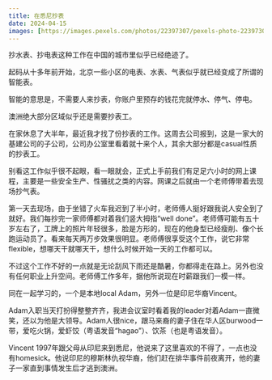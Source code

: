 ```yaml
---
title: 在悉尼抄表
date: 2024-04-15
images: [https://images.pexels.com/photos/22397307/pexels-photo-22397307/free-photo-of-gas-meter.jpeg,]
---
```


抄水表、抄电表这种工作在中国的城市里似乎已经绝迹了。

起码从十多年前开始，北京一些小区的电表、水表、气表似乎就已经变成了所谓的智能表。

智能的意思是，不需要人来抄表，你账户里预存的钱花完就停水、停气、停电。

澳洲绝大部分区域似乎还是需要抄表工。

在家休息了大半年，最近我才找了份抄表的工作。这周去公司报到，这是一家大的基建公司的子公司，公司办公室里看着就十来个人，其余大部分都是casual性质的抄表工。

别看这工作似乎很不起眼，看一眼就会，正式上手前我们有足足六小时的网上课程，主要是一些安全生产、性骚扰之类的内容。网课之后就由一个老师傅带着去现场抄气表。

第一天去现场，由于坐错了火车我迟到了半小时，老师傅人挺好跟我说人安全到了就好。我们每抄完一家师傅都对着我们竖大拇指“well done”。老师傅可能有五十岁左右了，工牌上的照片年轻很多，脸是方形的，现在的他身型已经瘦削、像个长跑运动员了。看来每天两万步效果很明显。老师傅很享受这个工作，说它非常flexible，想哪天干就哪天干，想什么时候开始一天的工作都可以。

不过这个工作不好的一点就是无论刮风下雨还是酷暑，你都得走在路上。另外也没有任何职业上升空间。老师傅工作多年，据他所说现在时薪跟我们一模一样。

同在一起学习的，一个是本地local Adam，另外一位是印尼华裔Vincent。

Adam入职当天打扮得整整齐齐，我进会议室时看着我的leader对着Adam一直微笑，还以为他是大领导。Adam人很nice，跟马来裔的妻子住在华人区burwood一带，爱吃火锅，爱虾饺（粤语发音“hagao”）、饮茶（也是粤语发音）。

Vincent 1997年跟父母从印尼来到悉尼，他说来了这里喜欢的不得了，一点也没有homesick。他说印尼的穆斯林仇视华裔，他们赶在排华事件前夜离开，他的妻子一家直到事情发生后才逃到澳洲。

